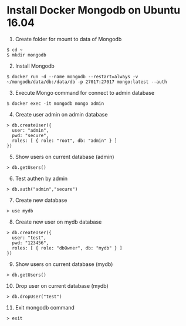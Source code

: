 # Install Docker Mongodb on Ubuntu 16.04 

1. Create folder for mount to data of Mongodb 
```
$ cd ~
$ mkdir mongodb
```

2. Install Mongodb
```
$ docker run -d --name mongodb --restart=always -v ~/mongodb/data/db:/data/db -p 27017:27017 mongo:latest --auth
```

3. Execute Mongo command for connect to admin database
```
$ docker exec -it mongodb mongo admin
```

4. Create user admin on admin database  
```
> db.createUser({
  user: "admin", 
  pwd: "secure", 
  roles: [ { role: "root", db: "admin" } ]
})
```

5. Show users on current database (admin)
```
> db.getUsers()
```

6. Test authen by admin
```
> db.auth("admin","secure")
```

7. Create new database 
```
> use mydb 
```

8. Create new user on mydb database
```
> db.createUser({
  user: "test", 
  pwd: "123456", 
  roles: [ { role: "dbOwner", db: "mydb" } ]
})
```

9. Show users on current database (mydb)
```
> db.getUsers()
```

10. Drop user on current database (mydb)
```
> db.dropUser("test")
```

11. Exit mongodb command
```
> exit 
```
